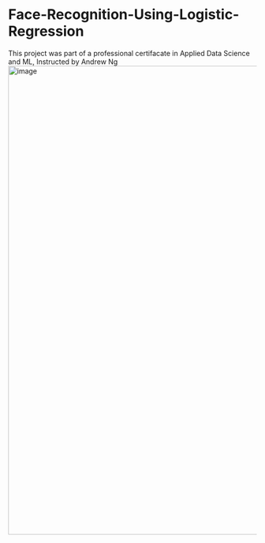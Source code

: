 # Face-Recognition-Using-Logistic-Regression
This project was part of a professional certifacate in Applied Data Science and ML, Instructed by Andrew Ng
<img width="949" alt="image" src="https://user-images.githubusercontent.com/96901575/149682544-ac7d12d6-3039-4640-94ce-70a284ad95be.png">


